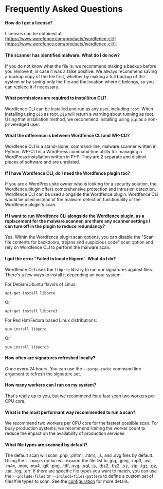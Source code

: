 # Frequently Asked Questions

#### How do I get a license?

Licenses can be obtained at [https://www.wordfence.com/products/wordfence-cli/](https://www.wordfence.com/products/wordfence-cli/).

#### The scanner has identified malware.  What do I do now?

If you do not know what the file is, we recommend making a backup before you remove it, in case it was a false positive. We always recommend saving a backup copy of the file first, whether by making a full backup of the system or by saving only the file and the location where it belongs, so you can replace it if necessary.

#### What permissions are required to install/run CLI?

Wordfence CLI can be installed and run as any user, including `root`. When installing using `pip` as root, `pip` will return a warning about running as root. Using that installation method, we recommend installing using `pip` as a non-priveledged user. 

#### What the difference is between Wordfence CLI and WP-CLI?

Wordfence CLI is a stand-alone, command-line, malware scanner written in Python. WP-CLI is a WordPress command-line utility for managing a WordPress installation written in PHP. They are 2 separate and distinct pieces of software and are unrelated.

#### If I have Wordfence CLI, do I need the Wordfence plugin too?

If you are a WordPress site owner who is looking for a security solution, the Wordfence plugin offers comprehensive protection and intrusion detection. Wordfence CLI can be used alongside the Wordfence plugin. Wordfence CLI would be used instead of the malware detection functionality of the Wordfence plugin's scan. 

#### If I want to run Wordfence CLI alongside the Wordfence plugin, as a replacement for the malware scanner, are there any scanner settings I can turn off in the plugin to reduce redundancy?

Yes. Within the Wordfence plugin scan options, you can disable the "Scan file contents for backdoors, trojans and suspicious code" scan option and rely on Wordfence CLI to perform the malware scan.

#### I got the error "Failed to locate libpcre". What do I do?

Wordfence CLI uses the `libprce` library to run our signatures against files. There's a few ways to install it depending on your system:

For Debian/Ubuntu flavors of Linux:

	apt-get install libpcre

Or 

	apt-get install libpcre3

For Red Hat/Fedora based Linux distributions:

	yum install libpcre

Or

	yum install libpcre3

#### How often are signatures refreshed locally?

Once every 24 hours. You can use the `--purge-cache` command line argument to refresh the signature set.

#### How many workers can I run on my system?

That's really up to you, but we recommend for a fast scan two workers per CPU core.

#### What is the most performant way recommended to run a scan?

We recommend two workers per CPU core for the fastest possible scan. For busy production systems, we recommend limiting the worker count to reduce the impact on the availability of production services.

#### What file types are scanned by default?

The default scan will scan .php, .phtml, .html, .js, and .svg files by default. Using the `--images` option will expand the file list to .jpg, .jpeg, .mp3, .avi, .m4v, .mov, .mp4, .gif, .png, .tiff, .svg, .sql, .js, .tbz2, .bz2, .xz, .zip, .tgz, .gz, .tar, .log, .err. If there are specific file types you want to match, you can use the `--include-files` or `--include-files-pattern` to define a custom set of files/file types to scan. See the [configuration](Configuration.md#command-line-arguments) for more details.

